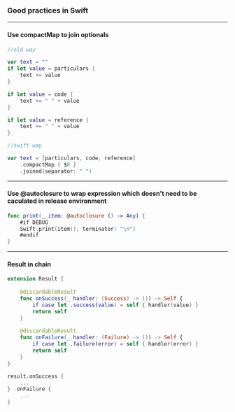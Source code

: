 ### Good practices in Swift
---
#### Use compactMap to join optionals

```swift
//old way

var text = ""
if let value = particulars {
    text += value
}

if let value = code {
    text += " " + value
}

if let value = reference {
    text += " " + value
}
```

```swift
//swift way

var text = [particulars, code, reference]
    .compactMap { $0 }
    .joined(separator: " ")

```
---
#### Use @autoclosure to wrap expression which doesn't need to be caculated in release environment

```swift
func print(_ item: @autoclosure () -> Any) {
    #if DEBUG
    Swift.print(item(), terminator: "\n")
    #endif
}
```
---
#### Result in chain

```swift
extension Result {
    
    @discardableResult
    func onSuccess(_ handler: (Success) -> ()) -> Self {
        if case let .success(value) = self { handler(value) }
        return self
    }
    
    @discardableResult
    func onFailure(_ handler: (Failure) -> ()) -> Self {
        if case let .failure(error) = self { handler(error) }
        return self
    }
}
```

```swift
result.onSuccess {
    ...
} .onFailure {
    ...
}
```

